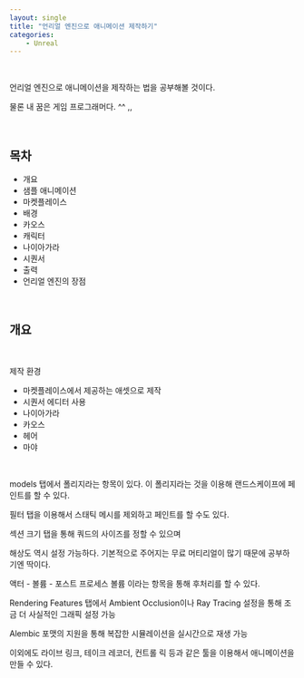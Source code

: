 ```yaml
---
layout: single
title: "언리얼 엔진으로 애니메이션 제작하기"
categories:
    - Unreal
---
```


<br>

언리얼 엔진으로 애니메이션을 제작하는 법을 공부해볼 것이다.

물론 내 꿈은 게임 프로그래머다. ^^ ,,

<br>

## 목차
- 개요
- 샘플 애니메이션
- 마켓플레이스
- 배경
- 카오스
- 캐릭터
- 나이아가라
- 시퀀서
- 출력
- 언리얼 엔진의 장점

<br>

## 개요

<br>

제작 환경
- 마켓플레이스에서 제공하는 애셋으로 제작
- 시퀀서 에디터 사용
- 나이아가라
- 카오스
- 헤어
- 마야

<br>

models 탭에서 폴리지라는 항목이 있다. 이 폴리지라는 것을 이용해 랜드스케이프에 페인트를 할 수 있다.

필터 탭을 이용해서 스태틱 메시를 제외하고 페인트를 할 수도 있다.

섹션 크기 탭을 통해 쿼드의 사이즈를 정할 수 있으며

해상도 역시 설정 가능하다. 기본적으로 주어지는 무료 머티리얼이 많기 때문에 공부하기엔 딱이다.

액터 - 볼륨 - 포스트 프로세스 볼륨 이라는 항목을 통해 후처리를 할 수 있다.

Rendering Features 탭에서 Ambient Occlusion이나 Ray Tracing 설정을 통해 조금 더 사실적인 그래픽 설정 가능

Alembic 포맷의 지원을 통해 복잡한 시뮬레이션을 실시간으로 재생 가능

이외에도 라이브 링크, 테이크 레코더, 컨트롤 릭 등과 같은 툴을 이용해서 애니메이션을 만들 수 있다.